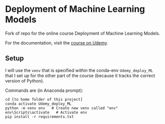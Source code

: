 # Deployment of Machine Learning Models
Fork of repo for the online course Deployment of Machine Learning Models.

For the documentation, visit the [course on Udemy](https://www.udemy.com/deployment-of-machine-learning-models/?couponCode=TIDREPO).

## Setup
I will use the `venv` that is specified *within* the conda-env `Udemy_deploy_ML` that I set up for the other part of the course (because it tracks the correct version of Python).

Commands are (in Anaconda prompt):
```
cd [to home folder of this project]
conda activate Udemy_deploy_ML
python -m venv env   # Create new venv called "env"
env\Scripts\activate   # Activate env
pip install -r requirements.txt
```
